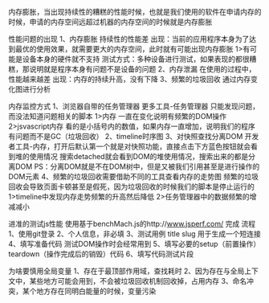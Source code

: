 内存膨胀，当出现持续性的糟糕的性能时候，也就是我们使用的软件在申请内存的时候，申请的内存空间远超过机器的内存空间的时候就是内存膨胀

性能问题的出现
1、内存膨胀 持续性的性能差 出现：当前的应用程序本身为了达到最优的使用效果，就需要更大的内存空间，此时就有可能出现内存膨胀
   1>有可能是设备本身的硬件就不支持
   测试方式：多种设备进行测试，如果表现的都很糟糕，那说明就是程序本身有问题不是设备的问题
2、内存泄漏 在使用的过程中，性能越来越差  出现：内存的持续升高，没有下降
3、频繁的垃圾回收
   通过内存变化图进行分析


内存监控方式
1、浏览器自带的任务管理器  更多工具-任务管理器  只能发现问题，而没法知道问题相关的脚本
   1>内存  一直在变化说明有频繁的DOM操作
   2>jsvascript内存  看的是小括号内的数值，如果内存一直增加，说明我们的程序有问题而不是GC（垃圾回收）
2、timeline时序图
3、对快照查找分离DOM
   开发者工具-内存，打开后默认第一个就是对快照功能，直接点击下方蓝色按钮就会看到堆的使用情况
   搜索detached就会看到DOM的堆使用情况，搜索出来的都是分离DOM
   PS：分离DOM就是不在DOM树中，但是又被我们引用甚至是进行操作的DOM元素
4、频繁的垃圾回收需要借助不同的工具查看内存的走势图
   频繁的垃圾回收会导致页面卡顿甚至是假死，因为垃圾回收的时候我们的脚本是停止运行的
   1>timeline中发现内存走势频繁的升高然后降低
   2>任务管理器中的数据频繁的增减减小


进准的测试js性能
   使用基于benchMach.js的http://www.jsperf.com/ 完成
   流程
   1、使用git登录
   2、个人信息，非必填
   3、测试用例  title slug  用于生成一个短连接
   4、填写准备代码   测试DOM操作时会经常用到
   5、填写必要的setup（前置操作）teardown（操作完成后的销毁）代码
   6、填写代码测试片段

为啥要慎用全局变量
   1、存在于最顶部作用域，查找耗时
   2、因为存在与全局上下文中，某些地方可能会用到，不会被垃圾回收机制回收掉，占用内存
   3、命名冲突，某个地方存在同明白能量的时候，变量污染
